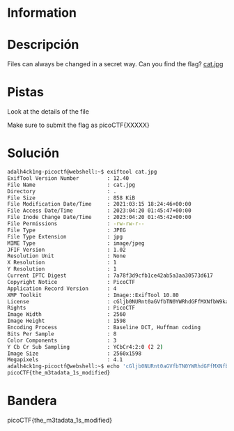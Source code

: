 # Information

# Descripción
Files can always be changed in a secret way. Can you find the flag? [cat.jpg](https://mercury.picoctf.net/static/d1375e383810d8d957c04eef9e345732/cat.jpg)
# Pistas
Look at the details of the file

Make sure to submit the flag as picoCTF{XXXXX}
# Solución

```bash
adalh4ck1ng-picoctf@webshell:~$ exiftool cat.jpg 
ExifTool Version Number         : 12.40
File Name                       : cat.jpg
Directory                       : .
File Size                       : 858 KiB
File Modification Date/Time     : 2021:03:15 18:24:46+00:00
File Access Date/Time           : 2023:04:20 01:45:47+00:00
File Inode Change Date/Time     : 2023:04:20 01:45:42+00:00
File Permissions                : -rw-rw-r--
File Type                       : JPEG
File Type Extension             : jpg
MIME Type                       : image/jpeg
JFIF Version                    : 1.02
Resolution Unit                 : None
X Resolution                    : 1
Y Resolution                    : 1
Current IPTC Digest             : 7a78f3d9cfb1ce42ab5a3aa30573d617
Copyright Notice                : PicoCTF
Application Record Version      : 4
XMP Toolkit                     : Image::ExifTool 10.80
License                         : cGljb0NURnt0aGVfbTN0YWRhdGFfMXNfbW9kaWZpZWR9
Rights                          : PicoCTF
Image Width                     : 2560
Image Height                    : 1598
Encoding Process                : Baseline DCT, Huffman coding
Bits Per Sample                 : 8
Color Components                : 3
Y Cb Cr Sub Sampling            : YCbCr4:2:0 (2 2)
Image Size                      : 2560x1598
Megapixels                      : 4.1
adalh4ck1ng-picoctf@webshell:~$ echo 'cGljb0NURnt0aGVfbTN0YWRhdGFfMXNfbW9kaWZpZWR9' | base64 --decode
picoCTF{the_m3tadata_1s_modified}
```

# Bandera
picoCTF{the_m3tadata_1s_modified}